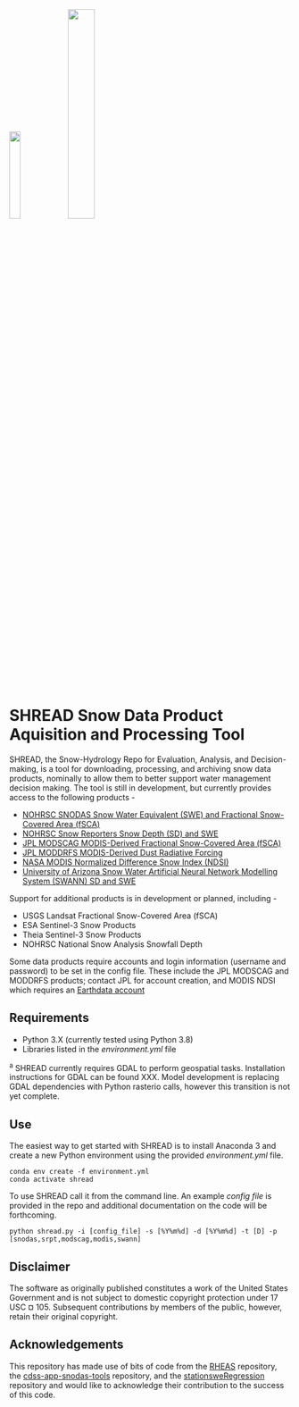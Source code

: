 <div class="inline-block">
 <img src="https://github.com/usbr/SHREAD/blob/master/resources/images/logo_shread.png" width="20%" />
 <img src="https://github.com/usbr/SHREAD/blob/master/resources/images/logo_shreadtools.png" width="31%" />
</div>

# SHREAD Snow Data Product Aquisition and Processing Tool
SHREAD, the Snow-Hydrology Repo for Evaluation, Analysis, and Decision-making, is a tool for downloading, processing, and archiving snow data products, nominally to allow them to better support water management decision making. The tool is still in development, but currently provides access to the following products -
  * [NOHRSC SNODAS Snow Water Equivalent (SWE) and Fractional Snow-Covered Area (fSCA)](https://www.nohrsc.noaa.gov/technology/pdf/wsc2001.pdf)
  * [NOHRSC Snow Reporters Snow Depth (SD) and SWE](https://www.nohrsc.noaa.gov/nsa/)
  * [JPL MODSCAG MODIS-Derived Fractional Snow-Covered Area (fSCA)](https://doi.org/10.1016/j.rse.2009.01.001)
  * [JPL MODDRFS MODIS-Derived Dust Radiative Forcing](https://doi.org/10.1029/2012GL052457)
  * [NASA MODIS Normalized Difference Snow Index (NDSI)](https://nsidc.org/sites/nsidc.org/files/files/MODIS-snow-user-guide-C6.pdf)
  * [University of Arizona Snow Water Artificial Neural Network Modelling System (SWANN) SD and SWE](https://doi.org/10.5067/0GGPB220EX6A)

Support for additional products is in development or planned, including -
  
  * USGS Landsat Fractional Snow-Covered Area (fSCA)
  * ESA Sentinel-3 Snow Products
  * Theia Sentinel-3 Snow Products
  * NOHRSC National Snow Analysis Snowfall Depth

Some data products require accounts and login information (username and password) to be set in the config file. These include the JPL MODSCAG and MODDRFS products; contact JPL for account creation, and MODIS NDSI which requires an [Earthdata account](https://urs.earthdata.nasa.gov/users/new)

## Requirements
* Python 3.X (currently tested using Python 3.8)
* Libraries listed in the *environment.yml* file

<sup>a</sup> SHREAD currently requires GDAL to perform geospatial tasks. Installation instructions for GDAL can be found XXX. Model development is replacing GDAL dependencies with Python rasterio calls, however this transition is not yet complete.

## Use
The easiest way to get started with SHREAD is to install Anaconda 3 and create a new Python environment using the provided *environment.yml* file.

    conda env create -f environment.yml
    conda activate shread

To use SHREAD call it from the command line. An example *config file* is provided in the repo and additional documentation on the code will be forthcoming.  

    python shread.py -i [config_file] -s [%Y%m%d] -d [%Y%m%d] -t [D] -p [snodas,srpt,modscag,modis,swann]

## Disclaimer
The software as originally published constitutes a work of the United States Government and is not subject to domestic copyright protection under 17 USC ¤ 105. Subsequent contributions by members of the public, however, retain their original copyright.

## Acknowledgements
This repository has made use of bits of code from the [RHEAS](https://github.com/nasa/RHEAS) repository, the [cdss-app-snodas-tools](https://github.com/OpenWaterFoundation/cdss-app-snodas-tools) repository, and the [stationsweRegression](https://github.com/hoargroup/stationsweRegression) repository and would like to acknowledge their contribution to the success of this code.
